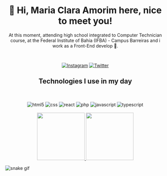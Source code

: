 <h1 align="center">
🌱 Hi, Maria Clara Amorim here, nice to meet you!
</h1>

  <p align="center">
  At this moment, attending high school integrated to Computer Technician course, at the Federal Institute of Bahia (IFBA) - Campus Barreiras and i work as a Front-End develop 🐞.
  </p>

<div align="center" valign="top"><br>

[![Instagram](https://img.shields.io/badge/Instagram-E4405F?style=for-the-badge&logo=instagram&logoColor=white)]()
[![Twitter](https://img.shields.io/badge/Twitter-1DA1F2?style=for-the-badge&logo=twitter&logoColor=white)]()

</div>

 <h2 align="center">
 Technologies I use in my day
 </h2>
<div align="center" valign="top"><br>
<br />
  <img align="center" src="https://img.shields.io/badge/HTML5-E34F26?style=for-the-badge&logo=html5&logoColor=white" alt="html5">
  
  <img align="center" src="https://img.shields.io/badge/CSS-239120?&style=for-the-badge&logo=css3&logoColor=white" alt="css">
   
  <img align="center" src="https://img.shields.io/badge/React-20232A?style=for-the-badge&logo=react&logoColor=61DAFB" alt="react">
    
  <img align="center" src="https://img.shields.io/badge/PHP-777BB4?style=for-the-badge&logo=php&logoColor=white" alt="php">
     
  <img align="center" src="https://img.shields.io/badge/JavaScript-F7DF1E?style=for-the-badge&logo=javascript&logoColor=black" alt="javascript">
      
  <img align="center" src="https://img.shields.io/badge/TypeScript-007ACC?style=for-the-badge&logo=typescript&logoColor=white" alt="typescript">       
</div>

<br/>
<div align="center">
  <a href="https://github.com/MariaClaraAmorim">
    <img height="150em" src="https://github-readme-stats.vercel.app/api?username=MariaClaraAmorim&count_private=true&include_all_commits=true&show_icons=true&theme=dracula&hide_border=false&show_owner=true"/>
    <img height="150em" src="https://github-readme-stats.vercel.app/api/top-langs/?username=MariaClaraAmorim&theme=dracula&hide_border=false&&layout=compact"/>
  </a>
</div>

![snake gif](https://github.com/MariaClaraAmorim/Maria_Clara_Amorim/blob/70d6852a98cea516cc2ba46ebc15ce4019c5de79/github-contribution-grid-snake.svg)
